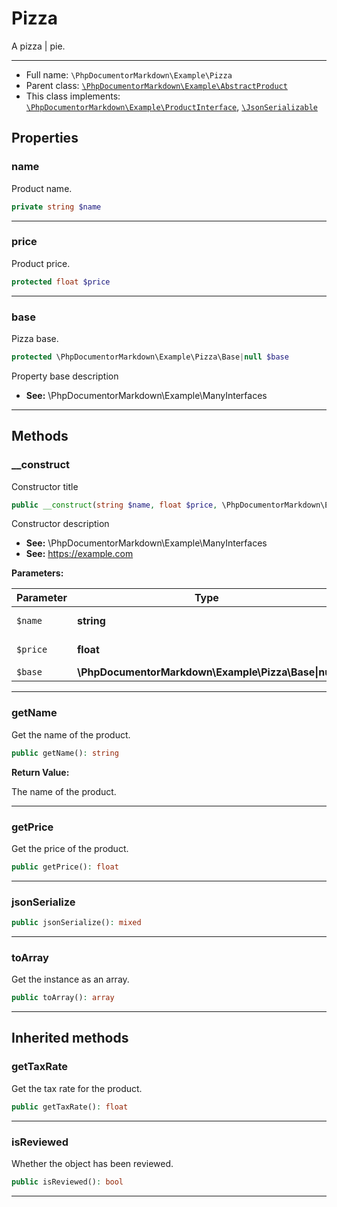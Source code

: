 # Pizza

A pizza \| pie.

***

* Full name: `\PhpDocumentorMarkdown\Example\Pizza`
* Parent class: [`\PhpDocumentorMarkdown\Example\AbstractProduct`](./AbstractProduct.md)
* This class implements:
  [`\PhpDocumentorMarkdown\Example\ProductInterface`](./ProductInterface.md),
  [`\JsonSerializable`](../../JsonSerializable.md)

## Properties

### name

Product name.

```php
private string $name
```

***

### price

Product price.

```php
protected float $price
```

***

### base

Pizza base.

```php
protected \PhpDocumentorMarkdown\Example\Pizza\Base|null $base
```

Property base description 

- **See:** \PhpDocumentorMarkdown\Example\ManyInterfaces

***

## Methods

### __construct

Constructor title

```php
public __construct(string $name, float $price, \PhpDocumentorMarkdown\Example\Pizza\Base|null $base = null): mixed
```

Constructor description 

- **See:** \PhpDocumentorMarkdown\Example\ManyInterfaces 
- **See:** https://example.com

**Parameters:**

| Parameter | Type                                                | Description    |
|-----------|-----------------------------------------------------|----------------|
| `$name`   | **string**                                          | Product name.  |
| `$price`  | **float**                                           | Product price. |
| `$base`   | **\PhpDocumentorMarkdown\Example\Pizza\Base\|null** | Pizza base.    |

***

### getName

Get the name of the product.

```php
public getName(): string
```

**Return Value:**

The name of the product.

***

### getPrice

Get the price of the product.

```php
public getPrice(): float
```

***

### jsonSerialize

```php
public jsonSerialize(): mixed
```

***

### toArray

Get the instance as an array.

```php
public toArray(): array
```

***

## Inherited methods

### getTaxRate

Get the tax rate for the product.

```php
public getTaxRate(): float
```

***

### isReviewed

Whether the object has been reviewed.

```php
public isReviewed(): bool
```

***
